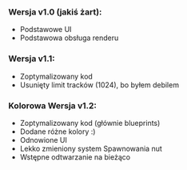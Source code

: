 ### Wersja v1.0 (jakiś żart):  
   - Podstawowe UI
   - Podstawowa obsługa renderu

### Wersja v1.1:  
   - Zoptymalizowany kod
   - Usunięty limit tracków (1024), bo byłem debilem

### Kolorowa Wersja v1.2:  
   - Zoptymalizowany kod (głównie blueprints)
   - Dodane różne kolory :)
   - Odnowione UI
   - Lekko zmieniony system Spawnowania nut
   - Wstępne odtwarzanie na bieżąco
